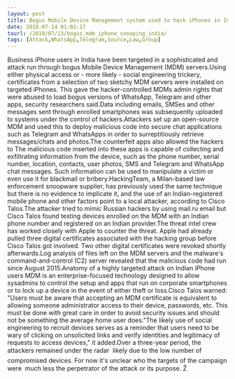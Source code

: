 ```yaml
---
layout: post
title: Bogus Mobile Device Management system used to hack iPhones in India
date: 2018-07-14 01:02:17
tourl: /2018/07/13/bogus_mdm_iphone_snooping_india/
tags: [Attack,WhatsApp,Telegram,Source,Law,Group]
---
```

Business iPhone users in India have been targeted in a sophisticated and attack run through bogus Mobile Device Management (MDM) servers.Using either physical access or - more likely - social engineering trickery, certificates from a selection of two sketchy MDM servers were installed on targeted iPhones. This gave the hacker-controlled MDMs admin rights that were abused to load bogus versions of WhatsApp, Telegram and other apps, security researchers said.Data including emails, SMSes and other messages sent through enrolled smartphones was subsequently uploaded to systems under the control of hackers.Attackers set up an open-source MDM and used this to deploy malicious code into secure chat applications such as Telegram and WhatsApps in order to surreptitiously retrieve messages/chats and photos.The counterfeit apps also allowed the hackers to The malicious code inserted into these apps is capable of collecting and exfiltrating information from the device, such as the phone number, serial number, location, contacts, user photos, SMS and Telegram and WhatsApp chat messages. Such information can be used to manipulate a victim or even use it for blackmail or bribery.HackingTeam, a Milan-based law enforcement snoopware supplier, has previously used the same technique but there is no evidence to implicate it, and the use of an Indian-registered mobile phone and other factors point to a local attacker, according to Cisco Talos.The attacker tried to mimic Russian hackers by using mail.ru email but Cisco Talos found testing devices enrolled on the MDM with an Indian phone number and registered on an Indian provider.The threat intel crew has worked closely with Apple to counter the threat. Apple had already pulled three digital certificates associated with the hacking group before Cisco Talos got involved. Two other digital certificates were revoked shortly afterwards.Log analysis of files left on the MDM servers and the malware's command-and-control (C2) server revealed that the malicious code had run since August 2015.Anatomy of a highly targeted attack on Indian iPhone users MDM is an enterprise-focused technology designed to allow sysadmins to control the setup and apps that run on corporate smartphones or to lock up a device in the event of either theft or loss.Cisco Talos warned: "Users must be aware that accepting an MDM certificate is equivalent to allowing someone administrator access to their device, passwords, etc. This must be done with great care in order to avoid security issues and should not be something the average home user does."The likely use of social engineering to recruit devices serves as a reminder that users need to be wary of clicking on unsolicited links and verify identities and legitimacy of requests to access devices," it added.Over a three-year period, the attackers remained under the radar  likely due to the low number of compromised devices. For now it's unclear who the targets of the campaign were  much less the perpetrator of the attack or its purpose. Ž